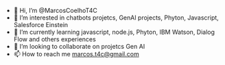 - 👋 Hi, I’m @MarcosCoelhoT4C
- 👀 I’m interested in chatbots projetcs, GenAI projects, Phyton, Javascript, Salesforce Einstein 
- 🌱 I’m currently learning javascript, node.js, Phyton, IBM Watson, Dialog Flow and others experiences
- 💞️ I’m looking to collaborate on projetcs Gen AI
- 📫 How to reach me marcos.t4c@gmail.com

<!---
MarcosCoelhoT4C/MarcosCoelhoT4C is a ✨ special ✨ repository because its `README.md` (this file) appears on your GitHub profile.
You can click the Preview link to take a look at your changes.
--->
